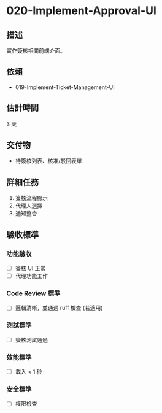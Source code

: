 # 020-Implement-Approval-UI

## 描述
實作簽核相關前端介面。

## 依賴
- 019-Implement-Ticket-Management-UI

## 估計時間
3 天

## 交付物
- 待簽核列表、核准/駁回表單

## 詳細任務
1. 簽核流程顯示
2. 代理人選擇
3. 通知整合

## 驗收標準
### 功能驗收
- [ ] 簽核 UI 正常
- [ ] 代理功能工作

### Code Review 標準
- [ ] 邏輯清晰，並通過 ruff 檢查 (若適用)

### 測試標準
- [ ] 簽核測試通過

### 效能標準
- [ ] 載入 < 1 秒

### 安全標準
- [ ] 權限檢查
